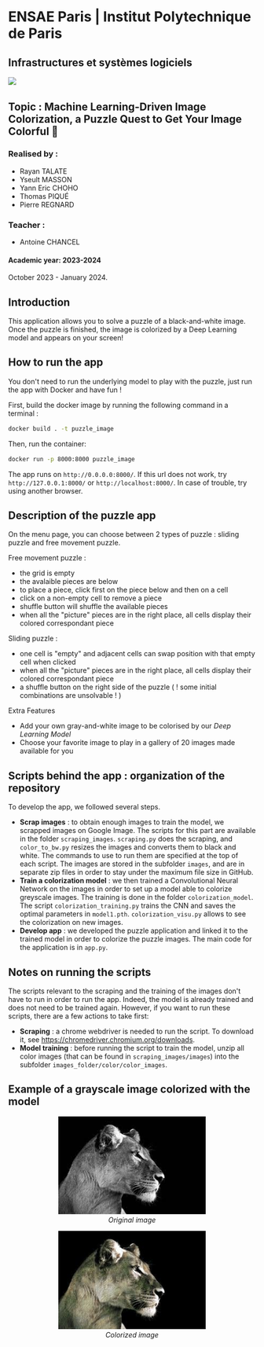 
# ENSAE Paris | Institut Polytechnique de Paris

## Infrastructures et systèmes logiciels

<img src="https://upload.wikimedia.org/wikipedia/commons/thumb/e/ec/LOGO-ENSAE.png/900px-LOGO-ENSAE.png" width="300">

## Topic : Machine Learning-Driven Image Colorization, a Puzzle Quest to Get Your Image Colorful 🎨

### Realised by : 

* Rayan TALATE
* Yseult MASSON
* Yann Eric CHOHO
* Thomas PIQUÉ
* Pierre REGNARD

### Teacher : 

* Antoine CHANCEL

#### Academic year: 2023-2024

October 2023 - January 2024.

## Introduction

This application allows you to solve a puzzle of a black-and-white image. Once the puzzle is finished, the image is colorized by a Deep Learning model and appears on your screen!


## How to run the app

You don't need to run the underlying model to play with the puzzle, just run the app with Docker and have fun !

First, build the docker image by running the following command in a terminal :

```bash
docker build . -t puzzle_image
```

Then, run the container:

```bash
docker run -p 8000:8000 puzzle_image
```

The app runs on `http://0.0.0.0:8000/`. If this url does not work, try `http://127.0.0.1:8000/` or `http://localhost:8000/`. In case of trouble, try using another browser.

## Description of the puzzle app

On the menu page, you can choose between 2 types of puzzle : sliding puzzle and free movement puzzle.

Free movement puzzle :
- the grid is empty
- the avalaible pieces are below
- to place a piece, click first on the piece below and then on a cell
- click on a non-empty cell to remove a piece
- shuffle button will shuffle the available pieces
- when all the "picture" pieces are in the right place, all cells display their colored correspondant piece

Sliding puzzle : 
- one cell is "empty" and adjacent cells can swap position with that empty cell when clicked
- when all the "picture" pieces are in the right place, all cells display their colored correspondant piece
- a shuffle button on the right side of the puzzle ( ! some initial combinations are unsolvable ! )

Extra Features
- Add your own gray-and-white image to be colorised by our *Deep Learning Model*
- Choose your favorite image to play in a gallery of 20 images made available for you


## Scripts behind the app : organization of the repository

To develop the app, we followed several steps.
* **Scrap images** : to obtain enough images to train the model, we scrapped images on Google Image. The scripts for this part are available in the folder `scraping_images`. `scraping.py` does the scraping, and `color_to_bw.py` resizes the images and converts them to black and white. The commands to use to run them are specified at the top of each script. The images are stored in the subfolder `images`, and are in separate zip files in order to stay under the maximum file size in GitHub.
* **Train a colorization model** : we then trained a Convolutional Neural Network on the images in order to set up a model able to colorize greyscale images. The training is done in the folder `colorization_model`. The script `colorization_training.py` trains the CNN and saves the optimal parameters in `model1.pth`. `colorization_visu.py` allows to see the colorization on new images. 
*  **Develop app** : we developed the puzzle application and linked it to the trained model in order to colorize the puzzle images. The main code for the application is in `app.py`.

## Notes on running the scripts
The scripts relevant to the scraping and the training of the images don't have to run in order to run the app. Indeed, the model is already trained and does not need to be trained again. However, if you want to run these scripts, there are a few actions to take first:
* **Scraping** : a chrome webdriver is needed to run the script. To download it, see https://chromedriver.chromium.org/downloads.
* **Model training** : before running the script to train the model, unzip all color images (that can be found in `scraping_images/images`) into the subfolder `images_folder/color/color_images`.

## Example of a grayscale image colorized with the model

<p align="center">
  <img src="images_folder/image%20bank/keep/_1.jpg" alt="Grayscale" width = "300">
  <br>
  <em>Original image</em>
</p>

<p align="center">
  <img src="images_folder/image%20bank/results/1.jpg" alt="Colorized" width = "300">
  <br>
  <em>Colorized image</em>
</p>

